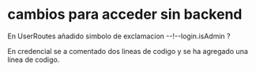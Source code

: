 # cambios para acceder sin backend

En UserRoutes añadido simbolo de exclamacion  --!--login.isAdmin ? 

En credencial se a comentado dos lineas de codigo y se ha agregado una linea de codigo.